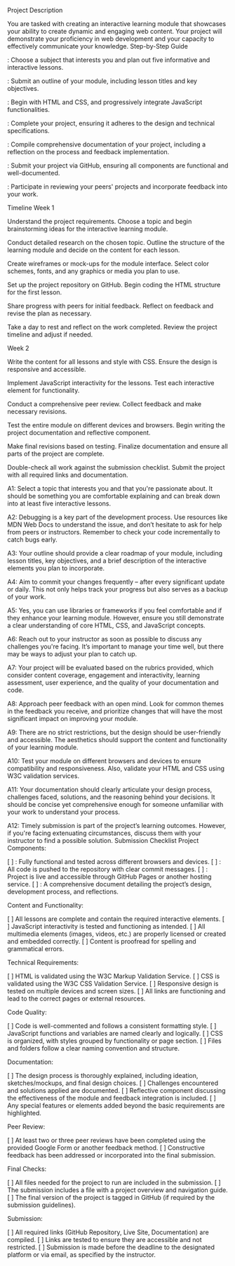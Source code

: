 Project Description

You are tasked with creating an interactive learning module that showcases your ability to create dynamic and engaging web content. Your project will demonstrate your proficiency in web development and your capacity to effectively communicate your knowledge.
Step-by-Step Guide



: Choose a subject that interests you and plan out five informative and interactive lessons.



: Submit an outline of your module, including lesson titles and key objectives.



: Begin with HTML and CSS, and progressively integrate JavaScript functionalities.



: Complete your project, ensuring it adheres to the design and technical specifications.



: Compile comprehensive documentation of your project, including a reflection on the process and feedback implementation.



: Submit your project via GitHub, ensuring all components are functional and well-documented.



: Participate in reviewing your peers' projects and incorporate feedback into your work.


Timeline
Week 1



Understand the project requirements.
Choose a topic and begin brainstorming ideas for the interactive learning module.




Conduct detailed research on the chosen topic.
Outline the structure of the learning module and decide on the content for each lesson.




Create wireframes or mock-ups for the module interface.
Select color schemes, fonts, and any graphics or media you plan to use.




Set up the project repository on GitHub.
Begin coding the HTML structure for the first lesson.




Share progress with peers for initial feedback.
Reflect on feedback and revise the plan as necessary.




Take a day to rest and reflect on the work completed.
Review the project timeline and adjust if needed.

Week 2



Write the content for all lessons and style with CSS.
Ensure the design is responsive and accessible.




Implement JavaScript interactivity for the lessons.
Test each interactive element for functionality.




Conduct a comprehensive peer review.
Collect feedback and make necessary revisions.




Test the entire module on different devices and browsers.
Begin writing the project documentation and reflective component.




Make final revisions based on testing.
Finalize documentation and ensure all parts of the project are complete.




Double-check all work against the submission checklist.
Submit the project with all required links and documentation.




A1: Select a topic that interests you and that you're passionate about. It should be something you are comfortable explaining and can break down into at least five interactive lessons.


A2: Debugging is a key part of the development process. Use resources like MDN Web Docs to understand the issue, and don’t hesitate to ask for help from peers or instructors. Remember to check your code incrementally to catch bugs early.


A3: Your outline should provide a clear roadmap of your module, including lesson titles, key objectives, and a brief description of the interactive elements you plan to incorporate.


A4: Aim to commit your changes frequently – after every significant update or daily. This not only helps track your progress but also serves as a backup of your work.


A5: Yes, you can use libraries or frameworks if you feel comfortable and if they enhance your learning module. However, ensure you still demonstrate a clear understanding of core HTML, CSS, and JavaScript concepts.


A6: Reach out to your instructor as soon as possible to discuss any challenges you're facing. It’s important to manage your time well, but there may be ways to adjust your plan to catch up.


A7: Your project will be evaluated based on the rubrics provided, which consider content coverage, engagement and interactivity, learning assessment, user experience, and the quality of your documentation and code.


A8: Approach peer feedback with an open mind. Look for common themes in the feedback you receive, and prioritize changes that will have the most significant impact on improving your module.


A9: There are no strict restrictions, but the design should be user-friendly and accessible. The aesthetics should support the content and functionality of your learning module.


A10: Test your module on different browsers and devices to ensure compatibility and responsiveness. Also, validate your HTML and CSS using W3C validation services.


A11: Your documentation should clearly articulate your design process, challenges faced, solutions, and the reasoning behind your decisions. It should be concise yet comprehensive enough for someone unfamiliar with your work to understand your process.


A12: Timely submission is part of the project’s learning outcomes. However, if you're facing extenuating circumstances, discuss them with your instructor to find a possible solution.
Submission Checklist
Project Components:

[ ] : Fully functional and tested across different browsers and devices.
[ ] : All code is pushed to the repository with clear commit messages.
[ ] : Project is live and accessible through GitHub Pages or another hosting service.
[ ] : A comprehensive document detailing the project’s design, development process, and reflections.

Content and Functionality:

[ ] All lessons are complete and contain the required interactive elements.
[ ] JavaScript interactivity is tested and functioning as intended.
[ ] All multimedia elements (images, videos, etc.) are properly licensed or created and embedded correctly.
[ ] Content is proofread for spelling and grammatical errors.

Technical Requirements:

[ ] HTML is validated using the W3C Markup Validation Service.
[ ] CSS is validated using the W3C CSS Validation Service.
[ ] Responsive design is tested on multiple devices and screen sizes.
[ ] All links are functioning and lead to the correct pages or external resources.

Code Quality:

[ ] Code is well-commented and follows a consistent formatting style.
[ ] JavaScript functions and variables are named clearly and logically.
[ ] CSS is organized, with styles grouped by functionality or page section.
[ ] Files and folders follow a clear naming convention and structure.

Documentation:

[ ] The design process is thoroughly explained, including ideation, sketches/mockups, and final design choices.
[ ] Challenges encountered and solutions applied are documented.
[ ] Reflective component discussing the effectiveness of the module and feedback integration is included.
[ ] Any special features or elements added beyond the basic requirements are highlighted.

Peer Review:

[ ] At least two or three peer reviews have been completed using the provided Google Form or another feedback method.
[ ] Constructive feedback has been addressed or incorporated into the final submission.

Final Checks:

[ ] All files needed for the project to run are included in the submission.
[ ] The submission includes a file with a project overview and navigation guide.
[ ] The final version of the project is tagged in GitHub (if required by the submission guidelines).

Submission:

[ ] All required links (GitHub Repository, Live Site, Documentation) are compiled.
[ ] Links are tested to ensure they are accessible and not restricted.
[ ] Submission is made before the deadline to the designated platform or via email, as specified by the instructor.

